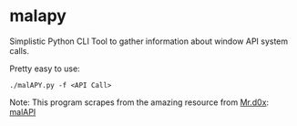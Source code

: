 # malapy
Simplistic Python CLI Tool to gather information about window API system calls.

Pretty easy to use:
```
./malAPY.py -f <API Call>
```

Note: This program scrapes from the amazing resource from [Mr.d0x](https://twitter.com/mrd0x): [malAPI](https://malapi.io/)
